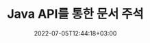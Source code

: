 ---
############################# Static ############################
layout: "product"
date: 2022-07-05T12:44:18+03:00
draft: false

product: "Annotation"
product_tag: "annotation"
platform: "Java"
platform_tag: "java"

############################# Head ############################
head_title: "자바 문서 주석 API | PDF Word Excel PPTX 이미지 보기 및 주석 달기"
head_description: "자바 문서 주석 API. PDF Word DOCX, Excel XLSX, PPTX, EML EMLX, VSS VSD, OTP, CAD 및 이미지 파일 형식 보기, 태그 지정, 주석 달기 및 주석 달기."

############################# Header ############################
title: "Java API를 통한 문서 주석"
description: "외부 소프트웨어를 설치하지 않고도 PDF, HTML, MS Office 및 기타 문서 형식을 보고 주석을 달 수 있는 기능으로 Java 응용 프로그램 구축."
button:
    enable: true
    icon: "fas fa-arrow-down"
    label: "무료 평가판 다운로드"
    link: "https://downloads.groupdocs.com/annotation/java"

############################# SubMenu ############################
submenu:
    enable: true
    
    left:
        img_alt: "GroupDocs.Annotation for Java"
        image: "https://www.groupdocs.cloud/templates/groupdocs/images/product-logos/groupdocs-annotation-java.png"
        product: "GroupDocs.Annotation"
        platform: "Java"

    middle:
        button:
            - link: "#overview"
              text: "개요"

            - link: "#features"
              text: "특징"

            - link: "#support"
              text: "지원하다"

            - link: "https://products.groupdocs.app/annotation"
              text: "라이브 데모"

            - link: "https://purchase.groupdocs.com/pricing/annotation/java"
              text: "가격"

    right:
        link_download: "https://downloads.groupdocs.com/annotation"
        link_learn: "https://docs.groupdocs.com/annotation/java/"
        link_buy: "https://purchase.groupdocs.com"

############################# Overview ############################
overview:
    enable: true
    content: |
      GroupDocs.Annotation Java API는 Android, MacOS, Linux, Windows 등 다양한 플랫폼과 운영 체제에서 문서의 주석 작업을 할 수 있는 제품입니다. GroupDocs.Annotation은 많은 이점을 제공하는 간단한 API가 있는 라이브러리를 제공합니다. 예를 들어 데이터를 기밀로 유지해야 하거나 라이브러리 작업에 필요한 전력량을 선택하거나 주석 작업을 부분적으로 변경할 경우 라이브러리는 매우 유용합니다. 가볍고 유연합니다.

        {{플랫폼}} API용 GroupDocs.Annotation을 사용하면 텍스트, 폴리라인, 영역, 밑줄, 점, 워터마크, 화살표, 타원, 텍스트 대체, 거리, 텍스트 필드, 리소스 수정 등 다양한 유형의 주석으로 작업할 수 있습니다. PDF, HTML, Microsoft Office Word, Excel 스프레드시트, PowerPoint 프레젠테이션, Visio, Outlook 이메일, 이미지, 메타파일, CAD 도면 및 기타 다양한 형식과 같은 가장 널리 사용되는 문서 형식을 지원합니다. API는 문서 페이지의 축소판을 가져오는 기능을 제공하고 PDF 파일에서 주석 가져오기 및 내보내기를 지원합니다.

        라이브러리를 사용하여 [추가하다](/annotation/java/add/bmp/), [편집하다](/annotation/java/edit/bmp/), [발췌](/annotation /java/extract/bmp/) 및 [삭제](/annotation/java/remove/bmp/) 문서에서 주석, 문서 회전, 축소판 솔루션 변경 및 이것은 전체 목록이 아닙니다. 가능성. 또한 지원되는 모든 문서 형식 내에서 요구 사항에 따라 주석 속성을 사용자 지정할 수 있는 포괄적인 데이터 개체 집합을 제공합니다.

        Java API용 GroupDocs.Annotation 작업은 매우 간단하며 몇 가지 기본 단계로 구성됩니다. 먼저 라이선스를 설정하고 작업할 파일을 선택한 다음 문서 주석으로 어떻게든 조작(삭제/편집/추출/삭제)하고 결과를 저장해야 합니다. 자세한 내용은 제품 [문서](https://docs.groupdocs.com/annotation/java/getting-started/) 또는 [예제](https://github.com/groupdocs-annotation)를 참조하세요. /GroupDocs.Annotation-for-Java)이 설정되었습니다.

        GroupDocs.Annotation은 정기적으로 업데이트되며 고객을 지원합니다. 언제든지 질문을 하거나 아이디어를 보내거나 새로운 것에 대한 요구 사항을 알려주시면 새 버전에서 기꺼이 구현하겠습니다.
    tabs:
      enable: true
      
      ## TAB ONE ##
      tab_one:
        description: |
          다음은 Java용 GroupDocs.Annotation의 개요입니다.
      
        right:
          enable: true
          icon: "fab fa-html5"
          title: "개요"
          content: |
            * 주석 추가
            * 내보내기 주석
            * 주석 가져오기
            * 응답 기반 댓글
            * 주석 호환성
      
      ## TAB TWO ##
      tab_two:
        description: |
          Java용 GroupDocs.Annotation은 Microsoft Office, PDF, 이미지 및 기타 여러 가지를 포함하여 널리 사용되는 모든 [문서 파일 형식](https://docs.groupdocs.com/annotation/java/supported-document-formats/)을 지원합니다.
        left:
          enable: true
          table:
            # table loop
            - title: "Microsoft Office Formats"
              content: |
                * **Word**: [DOC](/annotation/java/add/doc/), [DOCX](/annotation/java/add/docx/), [DOCM](/annotation/java/add/docm/), [DOT](/annotation/java/add/dot/), [DOTX](/annotation/java/add/dotx/), [RTF](/annotation/java/add/rtf/)
                * **Excel**: [XLS](/annotation/java/add/xls/), [XLSX](/annotation/java/add/xlsx/), [XLSB](/annotation/java/add/xlsb/), [XLSM](/annotation/java/add/xlsm/)
                * **PowerPoint**: [PPT](/annotation/java/add/ppt/), [PPTX](/annotation/java/add/pptx/), [PPS](/annotation/java/add/pps/), [PPSX](/annotation/java/add/ppsx/), [POTM](/annotation/java/add/potm/), [POTX](/annotation/java/add/potx/), [PPSM](/annotation/java/add/ppsm/), [PPTM](/annotation/java/add/pptm/), [WMF](/annotation/java/add/wmf/), [EMF](/annotation/java/add/emf/)
                * **Outlook**: [EML](/annotation/java/add/eml/), [EMLX](/annotation/java/add/emlx/), [MSG](/annotation/java/add/msg/)
                * **Visio**: [VSS](/annotation/java/add/vss/), [VST](/annotation/java/add/vst/), [VSD](/annotation/java/add/vsd/), [VSDX](/annotation/java/add/vsdx/), [VSX](/annotation/java/add/vsx/)

        right:
          enable: true
          table:
            # table loop
            - title: "기타 형식"
              content: |
                * **Portable**: [PDF](/annotation/java/add/pdf/) (PDF/A-1a, PDF/A-1b, PDF/A-2a)
                * **OpenDocument**: [ODT](/annotation/java/add/odt/), [ODS](/annotation/java/add/ods/), [ODP](/annotation/java/add/odp/)
                * **Images**: [BMP](/annotation/java/add/bmp/), [JPG](/annotation/java/add/jpg/), [JPEG](/annotation/java/add/jpeg/), [TIFF](/annotation/java/add/tiff/), [TIF](/annotation/java/add/tif/), [PNG](/annotation/java/add/png/), [GIF](/annotation/java/add/gif/), [DCM](/annotation/java/add/dcm/), [DICOM](/annotation/java/add/dicom/)
                * **AutoCAD**: [DWG](/annotation/java/add/dwg/), [DXF](/annotation/java/add/dxf/), [CAD](/annotation/java/add/cad/)
                * **Other**: [HTM](/annotation/java/add/htm/), [HTML](/annotation/java/add/html/), [CSV](/annotation/java/add/csv/), [DJVU](/annotation/java/add/djvu/), [OTP](/annotation/java/add/otp/), [OTT](/annotation/java/add/ott/)

      ## TAB THREE ##
      tab_three:
        description: |
          Java용 GroupDocs.Annotation은 다음 운영 체제, 프레임워크 및 패키지 관리자를 지원합니다.
      
        left:
          enable: true
          table:
            - icon: "fab fa-windows"
              title: "운영체제"
              content: |
                * 마이크로소프트 윈도우 데스크탑
                * 마이크로소프트 윈도우 서버
                * 리눅스
                * 맥 OS

            - icon: "fas fa-code"
              title: "지원되는 프레임워크"
              content: |
                * 자바 7(1.7) 이상

        right:
          enable: true
          table:
            enable: true
          table:
            - icon: "fas fa-cogs"
              title: "개발 환경"
              content: |
                * 넷빈
                * IntelliJ 아이디어
                * 이클립스
            - icon: "fas fa-tools"
              title: "빌드 자동화 도구"
              content: |
                * 메이븐

############################# Features ############################
features:
    enable: true
    title: "Java 기능에 대한 GroupDocs.Annotation"

    feature:
      - icon: "fas fa-copy"
        link: "https://docs.groupdocs.com/annotation/java/add-area-annotation/"
        content: "문서에 영역 주석 추가 및 단순 및 중첩 주석 연결"

      - icon: "fas fa-eye"
        link: "https://docs.groupdocs.com/annotation/java/add-arrow-annotation/"
        content: "화살표 주석을 사용하여 특정 콘텐츠 가리킴"

      - icon: "fas fa-bolt"
        link: "https://docs.groupdocs.com/annotation/java/add-watermark-annotation/"
        content: "각진 위치에서 텍스트 워터마크를 PDF, 슬라이드, Excel 워크시트, 이미지 및 다이어그램으로 설정"
      
      - icon: "fas fa-file-powerpoint"
        link: "https://docs.groupdocs.com/annotation/java/add-point-annotation/"
        content: "포인트 주석을 사용하여 문서의 모든 위치에 팝업 주석 추가"

      - icon: "fas fa-code"
        link: "https://docs.groupdocs.com/annotation/java/add-polyline-annotation/"
        content: "폴리라인 주석을 사용하여 라인 세그먼트, 호 세그먼트 또는 둘 다의 시퀀스 연결"

      - icon: "fas fa-cloud"
        link: "https://docs.groupdocs.com/annotation/java/add-ellipse-annotation/"
        content: "PDF, Word 문서, 스프레드시트, 프레젠테이션, 다이어그램 및 이미지에 타원 주석 추가"

      - icon: "fas fa-remove-format"
        link: "https://docs.groupdocs.com/annotation/java/add-watermark-annotation/"
        content: "PDF, PowerPoint, Excel, 이미지 및 다이어그램에 대한 각진 워터마크 추가"

      - icon: "fas fa-comment-slash"
        link: "https://docs.groupdocs.com/annotation/java/extract-annotations-from-document/"
        content: "문서의 이미지 표현에서 텍스트 주석의 좌표 가져오기"

      - icon: "fas fa-location-arrow"
        link: "https://docs.groupdocs.com/annotation/java/add-annotation-to-the-document/"
        content: "문서의 특정 텍스트에 밑줄, 취소선 또는 수정"

      - icon: "fas fa-border-all"
        link: "https://docs.groupdocs.com/annotation/java/add-annotation-to-the-document/"
        content: "문서에 텍스트 스탬프 또는 워터마크 및 텍스트 필드 추가"

      - icon: "fas fa-wrench"
        link: "https://docs.groupdocs.com/annotation/net/advanced-usage/"
        content: "Word 문서 및 PowerPoint 프레젠테이션 간에 주석 가져오기 및 내보내기"

      - icon: "fas fa-columns"
        link: "https://docs.groupdocs.com/annotation/java/add-annotation-to-the-document/"
        content: "텍스트, TextReplacement, 워터마크 및 리소스 수정 주석 유형으로 Excel 스프레드시트에 주석 달기"

      - icon: "fas fa-file-word"
        link: "https://docs.groupdocs.com/annotation/java/add-annotation-to-the-document/"
        content: "PowerPoint 프레젠테이션 및 슬라이드에 폴리라인, 취소선, 밑줄 또는 텍스트 주석 추가"

      - icon: "fas fa-envelope"
        link: "https://docs.groupdocs.com/annotation/java/add-point-annotation/"
        content: "X, Y 좌표를 사용하여 프레젠테이션에서 포인트 주석 표시"

      - icon: "fas fa-print"
        link: "https://docs.groupdocs.com/annotation/java/add-point-annotation/"
        content: "이미지에 취소선, 텍스트, 밑줄 또는 폴리라인 주석 추가"

      - icon: "fas fa-file-archive"
        link: "https://docs.groupdocs.com/annotation/java/get-file-info/"
        content: "VSS 및 VSD와 같은 Visio 다이어그램에 대한 문서 정보 및 이미지 가져오기"

      - icon: "fas fa-file-code"
        link: "https://docs.groupdocs.com/annotation/java/basic-usage/"
        content: "문서 페이지의 축소판 가져오기 및 다중 페이지 TIFF 파일 작업"
      
      - icon: "fas fa-file-excel"
        link: "https://docs.groupdocs.com/annotation/java/get-file-info/"
        content: "단일 함수 호출로 문서의 모든 주석 가져오기"

      - icon: "fas fa-heading"
        link: "https://docs.groupdocs.com/annotation/java/add-link-annotation/"
        content: "PDF, Word 및 PowerPoint 프레젠테이션에 링크 주석 추가"

      - icon: "fas fa-project-diagram"
        link: "https://docs.groupdocs.com/annotation/java/add-point-annotation/"
        content: "PDF, Word, 다이어그램, 슬라이드 및 기타 주요 문서 형식에 대한 SVG 경로 구문 분석 지원"

      - icon: "fas fa-cube"
        link: "https://docs.groupdocs.com/annotation/java/technical-support/"
        content: "Word 문서에 워터마크 주석 추가 및 텍스트 교체를 위한 정리 지원"

      - icon: "fab fa-uncharted"
        link: "https://docs.groupdocs.com/annotation/java/technical-support/"
        content: "텍스트 주석에 대한 다이어그램의 모양 처리 지원"

      - icon: "fab fa-uncharted"
        link: "https://docs.groupdocs.com/annotation/java/advanced-usage/"
        content: "더 빠른 처리를 위해 문서의 페이지 미리보기를 캐싱하여 시간 절약"

      - icon: "fab fa-uncharted"
        link: "https://docs.groupdocs.com/annotation/java/add-annotation-to-the-document/"
        content: "이전 형식에서도 Word, Excel 및 PowerPoint 문서에 쉽게 주석 달기"

      - icon: "fab fa-uncharted"
        link: "https://docs.groupdocs.com/annotation/java/add-distance-annotation/"
        content: "Excel, PowerPoint 및 다이어그램에 대한 거리 주석 캡션 표시"

############################# Support ############################
support:
    enable: true

############################# Solutions ############################
solutions:
    enable: true
    title: "GroupDocs.Annotation은 다른 인기 있는 개발 환경을 위한 문서 보기 API를 제공합니다."

    solution:
        - img_alt: "GroupDocs.Annotation for .NET"
          image: "https://www.groupdocs.cloud/templates/groupdocs/images/product-logos/groupdocs-annotation-net.png"
          product: "GroupDocs.Annotation"
          platform: ".NET"
          link: "/annotation/net/"

############################# Back to top ###############################
back_to_top:
  enable: true
---